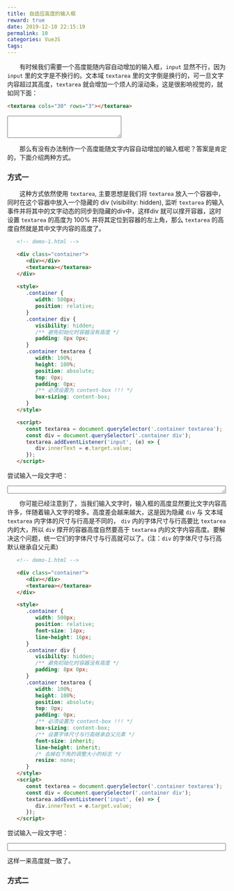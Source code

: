 ```yaml
---
title: 自适应高度的输入框
reward: true
date: 2019-12-10 22:15:19
permalink: 10
categories: VueJS
tags:
---
```


　　有时候我们需要一个高度能随内容自动增加的输入框，`input` 显然不行，因为 `input` 里的文字是不换行的。文本域 `textarea` 里的文字倒是换行的，可一旦文字内容超过其高度，`textarea` 就会增加一个烦人的滚动条，这是很影响视觉的，就如同下面：
```html
<textarea cols="30" rows="3"></textarea>
```

<textarea cols="30" rows="3"></textarea>


　　那么有没有办法制作一个高度能随文字内容自动增加的输入框呢？答案是肯定的，下面介绍两种方式。

### 方式一

　　这种方式依然使用 `textarea`, 主要思想是我们将 `textarea` 放入一个容器中，同时在这个容器中放入一个隐藏的 div (visibility: hidden), 监听 `textarea` 的输入事件并将其中的文字动态的同步到隐藏的div中，这样div 就可以撑开容器，这时设置 `textarea` 的高度为 100% 并将其定位到容器的左上角，那么 `textarea` 的高度自然就是其中文字内容的高度了。

```html
   <!-- demo-1.html -->

   <div class="container">
      <div></div>
      <textarea></textarea> 
   </div>
   
   <style>
      .container {
         width: 500px;
         position: relative;
      }
      .container div {         
         visibility: hidden;
         /** 避免初始化时容器没有高度 */
         padding: 8px 0px;
      }
      .container textarea {
         width: 100%;
         height: 100%;
         position: absolute;
         top: 0px;
         padding: 0px;
         /** 必须设置为 content-box !!! */ 
         box-sizing: content-box;
      }
   </style>

   <script>
      const textarea = document.querySelector('.container textarea');
      const div = document.querySelector('.container div');
      textarea.addEventListener('input', (e) => {
         div.innerText = e.target.value;
      });
   </script>
```
尝试输入一段文字吧：
   <div class="container-0"><div></div><textarea></textarea></div>
   
   <style>
      .container-0 {
         width: 500px;
         position: relative;
      }
      .container-0 div {
         visibility: hidden;
         padding: 8px 0px;
      }
      .container-0 textarea {
         width: 100%;
         height: 100%;
         position: absolute;
         top: 0px;
         padding: 0px;
         box-sizing: content-box;
      }
   </style>

   <script>
      (function() {
         const textarea = document.querySelector('.container-0 textarea');
         const div = document.querySelector('.container-0 div');
         textarea.addEventListener('input', (e) => {
            div.innerText = e.target.value;
         });
      })();
   </script>


　　你可能已经注意到了，当我们输入文字时，输入框的高度显然要比文字内容高许多，伴随着输入文字的增多。高度差会越来越大，这是因为隐藏 `div` 与 文本域 `textarea` 内字体的尺寸与行高是不同的， `div` 内的字体尺寸与行高要比 `textarea` 内的大，所以 `div` 撑开的容器高度自然要高于 `textarea` 内的文字内容高度。要解决这个问题，统一它们的字体尺寸与行高就可以了。(注：`div` 的字体尺寸与行高默认继承自父元素)

```html
   <!-- demo-1.html -->

   <div class="container">
      <div></div>
      <textarea></textarea> 
   </div>

   <style>
      .container {
         width: 500px;
         position: relative;
         font-size: 14px;
         line-height: 16px;
      }
      .container div {
         visibility: hidden;
         /** 避免初始化时容器没有高度 */
         padding: 8px 0px;
      }
      .container textarea {
         width: 100%;
         height: 100%;
         position: absolute;
         top: 0px;
         padding: 0px;
         /** 必须设置为 content-box !!! */
         box-sizing: content-box;
         /** 设置字体尺寸与行高继承自父元素 */
         font-size: inherit;
         line-height: inherit;
         /* 去掉右下角的调整大小的标志 */
         resize: none;
      }
   </style>
   <script>
      const textarea = document.querySelector('.container textarea');
      const div = document.querySelector('.container div');
      textarea.addEventListener('input', (e) => {
         div.innerText = e.target.value;
      });
   </script>
```
尝试输入一段文字吧：
   <div class="container-1"><div></div><textarea></textarea></div>

   <style>
      .container-1 {
         width: 500px;
         position: relative;
         font-size: 14px;
         line-height: 16px;
      }
      .container-1 div {
         visibility: hidden;
         padding: 8px 0px;
      }
      .container-1 textarea {
         width: 100%;
         height: 100%;
         position: absolute;
         top: 0px;
         padding: 0px;
         box-sizing: content-box;
         font-size: inherit;
         line-height: inherit;
         resize: none;
      }
   </style>
   <script>
      (function(){
         const textarea = document.querySelector('.container-1 textarea');
         const div = document.querySelector('.container-1 div');
         textarea.addEventListener('input', (e) => {
            div.innerText = e.target.value;
         });
      })();
   </script>

   这样一来高度就一致了。

### 方式二

　　